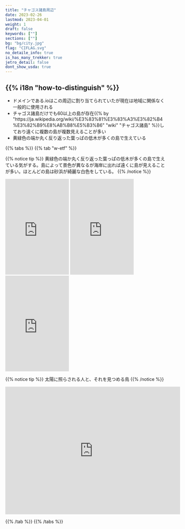 ```yaml
---
title: "チャゴス諸島周辺"
date: 2023-02-26
lastmod: 2023-04-01
weight: 1
draft: false
keywords: [""]
sections: [""]
bg: "bg/city.jpg"
flag: "CIFLAG.svg"
no_detaile_info: true
is_has_many_trekker: true
jetro_detail: false
dont_show_usda: true
---
```


<div class="main-desciption country-description">
    <h2 class="section-title">{{% i18n "how-to-distinguish" %}}</h2>
    <ul class="rule-list">
        <li>ドメインである<span class="quiz">.io</span>はこの周辺に割り当てられていたが現在は地域に関係なく一般的に使用される</li>
        <li>チャゴス諸島だけでも60以上の島が存在{{% by "https://ja.wikipedia.org/wiki/%E3%83%81%E3%83%A3%E3%82%B4%E3%82%B9%E8%AB%B8%E5%B3%B6" "wiki" "チャゴス諸島" %}}しており遠くに複数の島が複数見えることが多い</li>
        <li class="no-evidence">黄緑色の端か丸く反り返った葉っぱの低木が多くの島で生えている</li>
    </ul>
</div>

{{% tabs  %}}
{{% tab "w-etf" %}}

{{% notice tip %}}
黄緑色の端か丸く反り返った葉っぱの低木が多くの島で生えている気がする。島によって景色が異なるが海岸に出れば遠くに島が見えることが多い。ほとんどの島は砂浜が綺麗な白色をしている。
{{% /notice %}}
<div class="googlemap-if">
<iframe src="https://www.google.com/maps/embed?pb=!4v1684827392557!6m8!1m7!1sy8RlAYyXvsBm8tV4qN_dmQ!2m2!1d-5.423322242950213!2d71.82924608825161!3f134.55018584499248!4f-12.90580202514046!5f3.323443999519975" width="200" height="300" style="border:0;" allowfullscreen="" loading="lazy" referrerpolicy="no-referrer-when-downgrade"></iframe>
<iframe src="https://www.google.com/maps/embed?pb=!4v1684827402012!6m8!1m7!1sSWWY1lP8533wfBM8p9YbjA!2m2!1d-5.359096565353664!2d72.22097335772628!3f24.23596842744278!4f-8.572381887895958!5f3.2225475002115944" width="200" height="300" style="border:0;" allowfullscreen="" loading="lazy" referrerpolicy="no-referrer-when-downgrade"></iframe>
<iframe src="https://www.google.com/maps/embed?pb=!4v1684827410941!6m8!1m7!1s5tDToCIharTn-Y4OyHeJkA!2m2!1d-5.26358316148567!2d71.7500202134404!3f107.00500402820215!4f-0.9644015771068126!5f2.723140992800525" width="200" height="300" style="border:0;" allowfullscreen="" loading="lazy" referrerpolicy="no-referrer-when-downgrade"></iframe>
</div>


{{% notice tip %}}
太陽に照らされる人と、それを見つめる鳥
{{% /notice %}}
<div class="googlemap-if">
<iframe src="https://www.google.com/maps/embed?pb=!4v1684828100537!6m8!1m7!1s_mAFTYEEyFSxw0vWGwA0rg!2m2!1d-5.427784761980635!2d71.88081937822534!3f80.48614014107085!4f20.034012209677343!5f1.0624369115918713" width="550" height="400" style="border:0;" allowfullscreen="" loading="lazy" referrerpolicy="no-referrer-when-downgrade"></iframe>
</div>

{{% /tab %}}
{{% /tabs %}}
